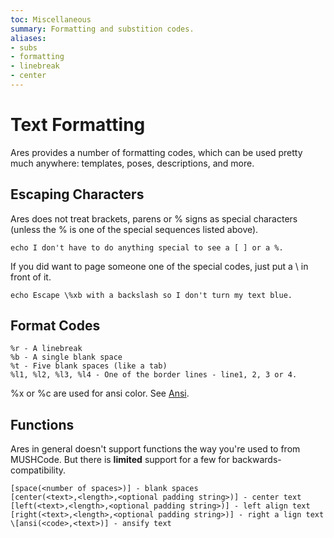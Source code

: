 ```yaml
---
toc: Miscellaneous
summary: Formatting and substition codes.
aliases:
- subs
- formatting
- linebreak
- center
---
```

# Text Formatting

Ares provides a number of formatting codes, which can be used pretty much anywhere: templates, poses, descriptions, and more.  

## Escaping Characters

Ares does not treat brackets, parens or % signs as special characters (unless the % is one of the special sequences listed above). 

    echo I don't have to do anything special to see a [ ] or a %.
   
If you did want to page someone one of the special codes, just put a \ in front of it.

    echo Escape \%xb with a backslash so I don't turn my text blue.

## Format Codes

    %r - A linebreak
    %b - A single blank space
    %t - Five blank spaces (like a tab)
    %l1, %l2, %l3, %l4 - One of the border lines - line1, 2, 3 or 4.

%x or %c are used for ansi color.  See [Ansi](/help/utils/ansi).

## Functions

Ares in general doesn't support functions the way you're used to from MUSHCode.  But there is **limited** support for a few for backwards-compatibility. 

    [space(<number of spaces>)] - blank spaces
    [center(<text>,<length>,<optional padding string>)] - center text
    [left(<text>,<length>,<optional padding string>)] - left align text
    [right(<text>,<length>,<optional padding string>)] - right a lign text
    \[ansi(<code>,<text>)] - ansify text